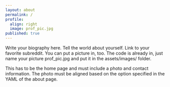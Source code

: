```yaml
---
layout: about
permalink: /
profile:
  align: right
  image: prof_pic.jpg
published: true
---
```


Write your biography here. Tell the world about yourself. Link to your favorite subreddit. You can put a picture in, too. The code is already in, just name your picture prof_pic.jpg and put it in the assets/images/ folder.

This has to be the home page and must include a photo and contact information. The photo must be aligned based on the option specified in the YAML of the about page.
